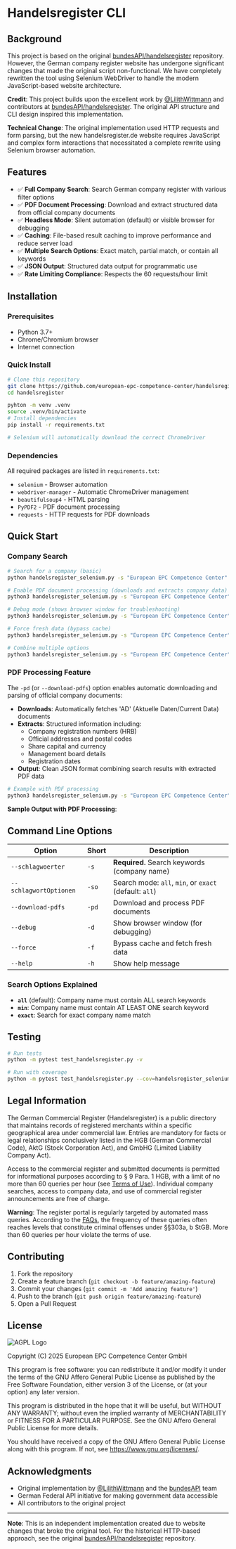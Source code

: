 # Handelsregister CLI

## Background

This project is based on the original [bundesAPI/handelsregister](https://github.com/bundesAPI/handelsregister) repository. However, the German company register website has undergone significant changes that made the original script non-functional. We have completely rewritten the tool using Selenium WebDriver to handle the modern JavaScript-based website architecture.

**Credit**: This project builds upon the excellent work by [@LilithWittmann](https://github.com/LilithWittmann) and contributors at [bundesAPI/handelsregister](https://github.com/bundesAPI/handelsregister). The original API structure and CLI design inspired this implementation.

**Technical Change**: The original implementation used HTTP requests and form parsing, but the new handelsregister.de website requires JavaScript and complex form interactions that necessitated a complete rewrite using Selenium browser automation.

## Features

- ✅ **Full Company Search**: Search German company register with various filter options
- ✅ **PDF Document Processing**: Download and extract structured data from official company documents
- ✅ **Headless Mode**: Silent automation (default) or visible browser for debugging
- ✅ **Caching**: File-based result caching to improve performance and reduce server load
- ✅ **Multiple Search Options**: Exact match, partial match, or contain all keywords
- ✅ **JSON Output**: Structured data output for programmatic use
- ✅ **Rate Limiting Compliance**: Respects the 60 requests/hour limit

## Installation

### Prerequisites

- Python 3.7+
- Chrome/Chromium browser
- Internet connection

### Quick Install

```bash
# Clone this repository
git clone https://github.com/european-epc-competence-center/handelsregister.git
cd handelsregister

pyhton -m venv .venv
source .venv/bin/activate
# Install dependencies
pip install -r requirements.txt

# Selenium will automatically download the correct ChromeDriver
```

### Dependencies

All required packages are listed in `requirements.txt`:

- `selenium` - Browser automation
- `webdriver-manager` - Automatic ChromeDriver management
- `beautifulsoup4` - HTML parsing
- `PyPDF2` - PDF document processing
- `requests` - HTTP requests for PDF downloads

## Quick Start

### Company Search

```bash
# Search for a company (basic)
python handelsregister_selenium.py -s "European EPC Competence Center"

# Enable PDF document processing (downloads and extracts company data)
python3 handelsregister_selenium.py -s "European EPC Competence Center" -pd

# Debug mode (shows browser window for troubleshooting)
python3 handelsregister_selenium.py -s "European EPC Competence Center" -d

# Force fresh data (bypass cache)
python3 handelsregister_selenium.py -s "European EPC Competence Center" -f

# Combine multiple options
python3 handelsregister_selenium.py -s "European EPC Competence Center" -so exact -pd -f
```

### PDF Processing Feature

The `-pd` (or `--download-pdfs`) option enables automatic downloading and parsing of official company documents:

- **Downloads**: Automatically fetches 'AD' (Aktuelle Daten/Current Data) documents
- **Extracts**: Structured information including:
  - Company registration numbers (HRB)
  - Official addresses and postal codes
  - Share capital and currency
  - Management board details
  - Registration dates
- **Output**: Clean JSON format combining search results with extracted PDF data

```bash
# Example with PDF processing
python3 handelsregister_selenium.py -s "European EPC Competence Center" -pd
```

**Sample Output with PDF Processing**:

## Command Line Options

| Option                 | Short | Description                                            |
| ---------------------- | ----- | ------------------------------------------------------ |
| `--schlagwoerter`      | `-s`  | **Required.** Search keywords (company name)           |
| `--schlagwortOptionen` | `-so` | Search mode: `all`, `min`, or `exact` (default: `all`) |
| `--download-pdfs`      | `-pd` | Download and process PDF documents                     |
| `--debug`              | `-d`  | Show browser window (for debugging)                    |
| `--force`              | `-f`  | Bypass cache and fetch fresh data                      |
| `--help`               | `-h`  | Show help message                                      |

### Search Options Explained

- **`all`** (default): Company name must contain ALL search keywords
- **`min`**: Company name must contain AT LEAST ONE search keyword
- **`exact`**: Search for exact company name match

## Testing

```bash
# Run tests
python -m pytest test_handelsregister.py -v

# Run with coverage
python -m pytest test_handelsregister.py --cov=handelsregister_selenium
```

## Legal Information

The German Commercial Register (Handelsregister) is a public directory that maintains records of registered merchants within a specific geographical area under commercial law. Entries are mandatory for facts or legal relationships conclusively listed in the HGB (German Commercial Code), AktG (Stock Corporation Act), and GmbHG (Limited Liability Company Act).

Access to the commercial register and submitted documents is permitted for informational purposes according to § 9 Para. 1 HGB, with a limit of no more than 60 queries per hour (see [Terms of Use](https://www.handelsregister.de/rp_web/information.xhtml)). Individual company searches, access to company data, and use of commercial register announcements are free of charge.

**Warning**: The register portal is regularly targeted by automated mass queries. According to the [FAQs](https://www.handelsregister.de/rp_web/information.xhtml), the frequency of these queries often reaches levels that constitute criminal offenses under §§303a, b StGB. More than 60 queries per hour violate the terms of use.

## Contributing

1. Fork the repository
2. Create a feature branch (`git checkout -b feature/amazing-feature`)
3. Commit your changes (`git commit -m 'Add amazing feature'`)
4. Push to the branch (`git push origin feature/amazing-feature`)
5. Open a Pull Request

## License

![AGPL Logo](https://www.gnu.org/graphics/agplv3-with-text-162x68.png)

Copyright (C) 2025 European EPC Competence Center GmbH

This program is free software: you can redistribute it and/or modify it under the terms of the GNU Affero General Public License as published by the Free Software Foundation, either version 3 of the License, or (at your option) any later version.

This program is distributed in the hope that it will be useful, but WITHOUT ANY WARRANTY; without even the implied warranty of MERCHANTABILITY or FITNESS FOR A PARTICULAR PURPOSE. See the GNU Affero General Public License for more details.

You should have received a copy of the GNU Affero General Public License along with this program. If not, see <https://www.gnu.org/licenses/>.

## Acknowledgments

- Original implementation by [@LilithWittmann](https://github.com/LilithWittmann) and the [bundesAPI](https://github.com/bundesAPI) team
- German Federal API initiative for making government data accessible
- All contributors to the original project

---

**Note**: This is an independent implementation created due to website changes that broke the original tool. For the historical HTTP-based approach, see the original [bundesAPI/handelsregister](https://github.com/bundesAPI/handelsregister) repository.
